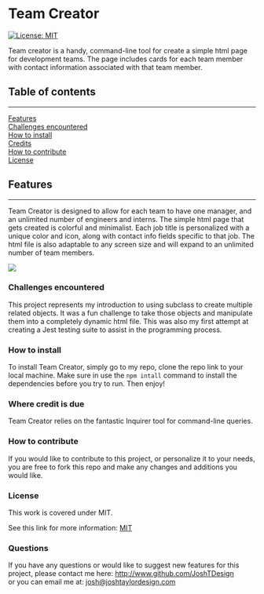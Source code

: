   
# Team Creator
[![License: MIT](https://img.shields.io/badge/License-MIT-yellow.svg)](#licence)

Team creator is a handy, command-line tool for create a simple html page for development teams. The page includes cards for each team member with contact information associated with that team member.
## Table of contents

***

[Features](#features)  
[Challenges encountered](#challenges-encountered)  
[How to install](#how-to-install)  
[Credits](#where-credit-is-due)  
[How to contribute](#how-to-contribute)  
[License](#licence)  


## Features  

*** 

Team Creator is designed to allow for each team to have one manager, and an unlimited number of engineers and interns. The simple html page that gets created is colorful and minimalist. Each job title is personalized with a unique color and icon, along with contact info fields specific to that job. The html file is also adaptable to any screen size and will expand to an unlimited number of team members.


![](https://drive.google.com/file/d/1BcuJOncwpCFrWfIQ8uutbqASHaELKosL/view?usp=sharing)


### Challenges encountered  
This project represents my introduction to using subclass to create multiple related objects. It was a fun challenge to take those objects and manipulate them into a completely dynamic html file. This was also my first attempt at creating a Jest testing suite to assist in the programming process.

### How to install  
To install Team Creator, simply go to my repo, clone the repo link to your local machine. Make sure in use the `npm intall` command to install the dependencies before you try to run. Then enjoy!

### Where credit is due  
Team Creator relies on the fantastic Inquirer tool for command-line queries.

### How to contribute  
If you would like to contribute to this project, or personalize it to your needs, you are free to fork this repo and make any changes and additions you would like.


### License  
This work is covered under MIT.

 See this link for more information:
[MIT](https://opensource.org/licenses/MIT)  


### Questions 
If you have any questions or would like to suggest new features for this project, please contact me here: 
http://www.github.com/JoshTDesign    
or you can email me at: josh@joshtaylordesign.com



